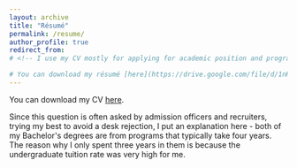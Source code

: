 ```yaml
---
layout: archive
title: "Résumé"
permalink: /resume/
author_profile: true
redirect_from:
# <!-- I use my CV mostly for applying for academic position and programs.

# You can download my résumé [here](https://drive.google.com/file/d/1nH8R_PP-wTKsVKgNM34Ahf5t0mCO31I7/view?usp=sharing). My résumé is a shortened pdf version of my CV, and it is mostly used for me to find software development engineer/applied scientist jobs. -->
---
```

You can download my CV [here](https://drive.google.com/file/d/1ogtfNWjyT_b14BRUGDZMpgpQXzkW-ZlS/view?usp=sharing). 

Since this question is often asked by admission officers and recruiters, trying my best to avoid a desk rejection, I put an explanation here - both of my Bachelor's degrees are from programs that typically take four years. The reason why I only spent three years in them is because the undergraduate tuition rate was very high for me.
